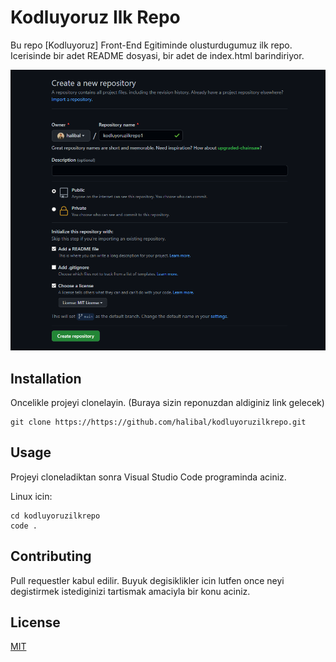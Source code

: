 # Kodluyoruz Ilk Repo

Bu repo [Kodluyoruz] Front-End Egitiminde olusturdugumuz ilk repo. Icerisinde bir adet
README dosyasi, bir adet de index.html barindiriyor.

![repo screenshot](https://raw.githubusercontent.com/halibal/kodluyoruzilkrepo/main/kodluyoruz_ilk_repository_screenshot.png)

## Installation

Oncelikle projeyi clonelayin. (Buraya sizin reponuzdan aldiginiz link gelecek)

```
git clone https://https://github.com/halibal/kodluyoruzilkrepo.git
```

## Usage

Projeyi cloneladiktan sonra Visual Studio Code programinda aciniz.

Linux icin:

```
cd kodluyoruzilkrepo
code .
```

## Contributing

Pull requestler kabul edilir. Buyuk degisiklikler icin lutfen once neyi degistirmek
istediginizi tartismak amaciyla bir konu aciniz.

## License

[MIT](https://en.wikipedia.org/wiki/MIT_License)

